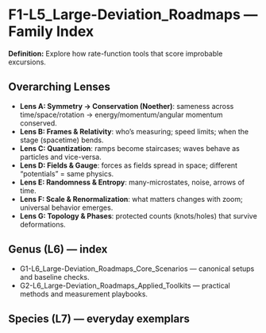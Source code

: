 # F1-L5_Large-Deviation_Roadmaps — Family Index
**Definition:** Explore how rate-function tools that score improbable excursions.

## Overarching Lenses

- **Lens A: Symmetry -> Conservation (Noether)**: sameness across time/space/rotation → energy/momentum/angular momentum conserved.
- **Lens B: Frames & Relativity**: who’s measuring; speed limits; when the stage (spacetime) bends.
- **Lens C: Quantization**: ramps become staircases; waves behave as particles and vice-versa.
- **Lens D: Fields & Gauge**: forces as fields spread in space; different “potentials” = same physics.
- **Lens E: Randomness & Entropy**: many-microstates, noise, arrows of time.
- **Lens F: Scale & Renormalization**: what matters changes with zoom; universal behavior emerges.
- **Lens G: Topology & Phases**: protected counts (knots/holes) that survive deformations.

## Genus (L6) — index
- G1-L6_Large-Deviation_Roadmaps_Core_Scenarios — canonical setups and baseline checks.
- G2-L6_Large-Deviation_Roadmaps_Applied_Toolkits — practical methods and measurement playbooks.

## Species (L7) — everyday exemplars
